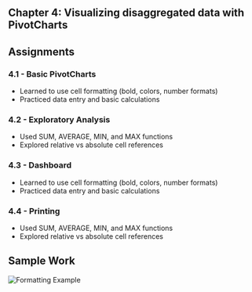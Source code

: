 ## Chapter 4: Visualizing disaggregated data with PivotCharts

## Assignments
### 4.1 - Basic PivotCharts
- Learned to use cell formatting (bold, colors, number formats)
- Practiced data entry and basic calculations

### 4.2 - Exploratory Analysis
- Used SUM, AVERAGE, MIN, and MAX functions
- Explored relative vs absolute cell references

### 4.3 - Dashboard
- Learned to use cell formatting (bold, colors, number formats)
- Practiced data entry and basic calculations

### 4.4 - Printing
- Used SUM, AVERAGE, MIN, and MAX functions
- Explored relative vs absolute cell references

## Sample Work
![Formatting Example](./screenshots/formatting_example.png)
